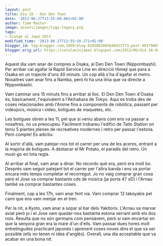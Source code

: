```yaml
---
layout: post
title: Dia 10 - Den Den Town
date: '2013-06-27T13:55:00.001+02:00'
author: Time Master
image: assets/images/logo-legacy.png
tags:
- Viatge al Japó 2013
modified_time: '2013-06-27T13:55:56.271+02:00'
blogger_id: tag:blogger.com,1999:blog-8185883865646423773.post-403798653244150431
blogger_orig_url: https://catalaninjapan.blogspot.com/2013/06/dia-10-den-den-town.html
---
```


Aquest dia vam anar de compres a Osaka, al Den Den Town (Nippombashi). Per arribar cal agafar la Rapid Service Line en direcció Himeji que para a Osaka en un trajecte d'uns 40 minuts. Un cop allà s'ha d'agafar el metro. Nosaltres vam anar fins a Namba, però hi ha una línia que va directe a Nippombashi.


Vam caminar uns 15 minuts fins a arribar al lloc. El Den Den Town d'Osaka és, bàsicament, l'equivalent a l'Akihabara de Tokyo. Aquí es troba des de coses relacionades amb l'Anime fins a components de robòtica, passant per videojocs, música i vídeo, botigues de maquetes, etc.


Les botigues obren a les 11, pel que si veniu abans com ens va passar a nosaltres, no us preocupeu. Fàcilment trobareu l'edifici de Taito Station on teniu 5 plantes plenes de recreatives modernes i retro per passar l'estona. Però compte! És adictiu.


Al sortir d'allà, vam patejar-nos tot el carrer per una de les aceres, entrant a la majoria de botigues. A destacar el Mr Potato, el paradís del retro. Un must-go en tota regla.


Al arribar al final, vam anar a dinar. No recordo què era, però era molt bo. Després vam seguir patejant tot el carrer per l'altra banda i ens va portar encara més temps completar el recorregut. Jo no vaig comprar gran cosa però el Jose va comprar bastants cds de música (ja porta 47 xD) i l'Arnau també va comprar bastantes coses.


Finalment, cap a les 17h, vam anar fent via. Vam comprar 12 takoyakis pel camí que ens vam menjar en el tren.


Per la nit, a Kyoto, vam anar a sopar al bar dels Yakitoris. L'Arnau va marxar aviat però jo i el Jose vam quedar-nos bastanta estona xerrant amb els dos nois. Resulta que no són germans com pensàvem, però si vam encertar en que la senyora gran era la mare d'un d'ells. Vam passar dues hores molt entretingudes practicant japonès i aprenent coses noves dins el que va ser possible (ells no tenen ni idea d'anglès). Overall, una dia acceptable que va acabar en una bona nit.


